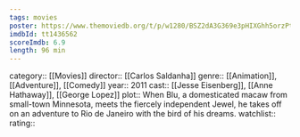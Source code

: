 ```yaml
---
tags: movies
poster: https://www.themoviedb.org/t/p/w1280/BSZ2dA3G369e3pHIXGhh5orzPt.jpg
imdbId: tt1436562
scoreImdb: 6.9
length: 96 min
---
```


category:: [[Movies]]
director:: [[Carlos Saldanha]]
genre:: [[Animation]], [[Adventure]], [[Comedy]]
year:: 2011
cast:: [[Jesse Eisenberg]], [[Anne Hathaway]], [[George Lopez]]
plot:: When Blu, a domesticated macaw from small-town Minnesota, meets the fiercely independent Jewel, he takes off on an adventure to Rio de Janeiro with the bird of his dreams.
watchlist::
rating::
